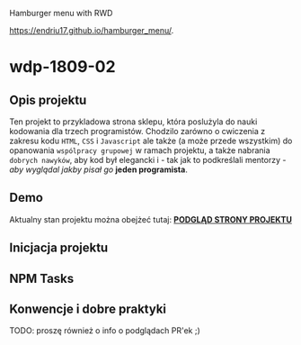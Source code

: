Hamburger menu with RWD

https://endriu17.github.io/hamburger_menu/.

# wdp-1809-02

## Opis projektu

  Ten projekt to przykladowa strona sklepu, która poslużyla do nauki kodowania dla trzech programistów.
  Chodzilo zarówno o cwiczenia z zakresu kodu `HTML`, `CSS` i `Javascript` ale także (a może przede wszystkim)
  do opanowania `wspólpracy grupowej` w ramach projektu, a także nabrania `dobrych nawyków`, aby kod był elegancki
  i - tak jak to podkreślali mentorzy - _aby wyglądal jakby pisał go_ **jeden programista**.

## Demo

  Aktualny stan projektu można obejżeć tutaj:  [**PODGLĄD STRONY PROJEKTU**](https://dreamy-goldwater.netlify.com/)

## Inicjacja projektu

## NPM Tasks

## Konwencje i dobre praktyki

TODO: proszę również o info o podglądach PR'ek ;)
